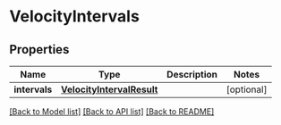 # VelocityIntervals

## Properties
Name | Type | Description | Notes
------------ | ------------- | ------------- | -------------
**intervals** | [**VelocityIntervalResult**](VelocityIntervalResult.md) |  | [optional] 

[[Back to Model list]](../README.md#documentation-for-models) [[Back to API list]](../README.md#documentation-for-api-endpoints) [[Back to README]](../README.md)

